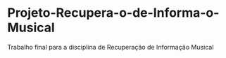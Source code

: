 # Projeto-Recupera-o-de-Informa-o-Musical
Trabalho final para a disciplina de Recuperação de Informação Musical
